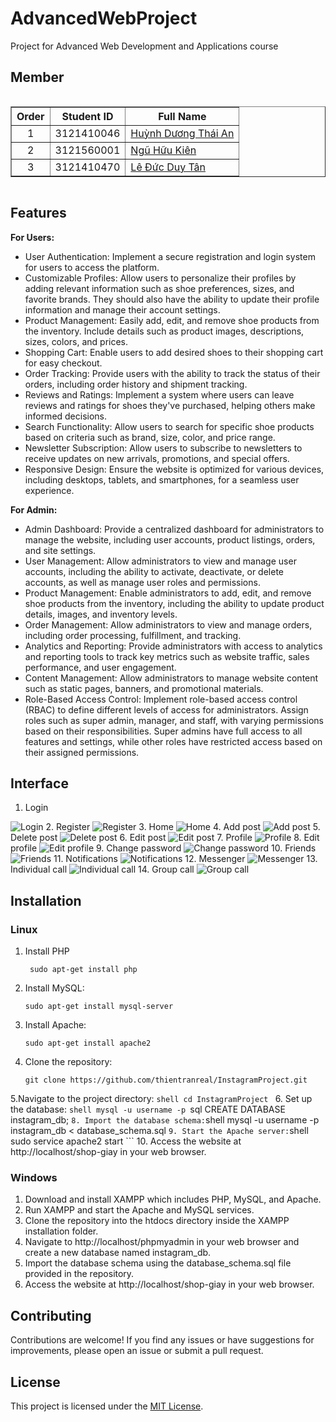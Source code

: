 # AdvancedWebProject
Project for Advanced Web Development and Applications course
## Member
<div style="display: flex; justify-content: center;">
    <table border="1">
        <thead>
            <tr>
                <th style="text-align: center;">Order</th>
                <th style="text-align: center;">Student ID</th>
                <th style="text-align: center;">Full Name</th>
            </tr>
        </thead>
        <tbody>
            <tr>
                <td style="text-align: center;">1</td>
                <td style="text-align: center;">3121410046</td>
                <td><a href="https://an-hdt.github.io/AnHDT_portfolio/">Huỳnh Dương Thái An</a></td>
            </tr>
            <tr>
                <td style="text-align: center;">2</td>
                <td style="text-align: center;">3121560001</td>
                <td><a href="https://huukienit.github.io/HuuKien-Portfolio/">Ngũ Hữu Kiên</a></td>
            </tr>
            <tr>
                <td style="text-align: center;">3</td>
                <td style="text-align: center;">3121410470</td>
                <td><a href="https://thientranreal.github.io/thien-portfolio/">Lê Đức Duy Tân</a></td>
            </tr>
        </tbody>
    </table>   
</div>

## Features
**For Users:**
- User Authentication: Implement a secure registration and login system for users to access the platform.
- Customizable Profiles: Allow users to personalize their profiles by adding relevant information such as shoe preferences, sizes, and favorite brands. They should also have the ability to update their profile information and manage their account settings.
- Product Management: Easily add, edit, and remove shoe products from the inventory. Include details such as product images, descriptions, sizes, colors, and prices.
- Shopping Cart: Enable users to add desired shoes to their shopping cart for easy checkout.
- Order Tracking: Provide users with the ability to track the status of their orders, including order history and shipment tracking.
- Reviews and Ratings: Implement a system where users can leave reviews and ratings for shoes they've purchased, helping others make informed decisions.
- Search Functionality: Allow users to search for specific shoe products based on criteria such as brand, size, color, and price range.
- Newsletter Subscription: Allow users to subscribe to newsletters to receive updates on new arrivals, promotions, and special offers.
- Responsive Design: Ensure the website is optimized for various devices, including desktops, tablets, and smartphones, for a seamless user experience.

**For Admin:**
- Admin Dashboard: Provide a centralized dashboard for administrators to manage the website, including user accounts, product listings, orders, and site settings.
- User Management: Allow administrators to view and manage user accounts, including the ability to activate, deactivate, or delete accounts, as well as manage user roles and permissions.
- Product Management: Enable administrators to add, edit, and remove shoe products from the inventory, including the ability to update product details, images, and inventory levels.
- Order Management: Allow administrators to view and manage orders, including order processing, fulfillment, and tracking.
- Analytics and Reporting: Provide administrators with access to analytics and reporting tools to track key metrics such as website traffic, sales performance, and user engagement.
- Content Management: Allow administrators to manage website content such as static pages, banners, and promotional materials.
- Role-Based Access Control: Implement role-based access control (RBAC) to define different levels of access for administrators. Assign roles such as super admin, manager, and staff, with varying permissions based on their responsibilities. Super admins have full access to all features and settings, while other roles have restricted access based on their assigned permissions.
## Interface

1. Login
<img src="apps/static/image/READMEIMG/login.png" alt="Login">
2. Register
<img src="apps/static/image/READMEIMG/register.png" alt="Register">
3. Home
<img src="apps/static/image/READMEIMG/home.png" alt="Home">
4. Add post
<img src="apps/static/image/READMEIMG/createPost.png" alt="Add post">
5. Delete post 
<img src="apps/static/image/READMEIMG/deletePost.png" alt="Delete post">
6. Edit post
<img src="apps/static/image/READMEIMG/editPost.png" alt="Edit post">
7. Profile
<img src="apps/static/image/READMEIMG/profile.png" alt="Profile">
8. Edit profile 
<img src="apps/static/image/READMEIMG/editProfile.png" alt="Edit profile">
9. Change password
<img src="apps/static/image/READMEIMG/changePassword.png" alt="Change password">
10. Friends
<img src="apps/static/image/READMEIMG/friend.png" alt="Friends">
11. Notifications
<img src="apps/static/image/READMEIMG" alt="Notifications">
12. Messenger
<img src="apps/static/image/READMEIMG" alt="Messenger">
13. Individual call
<img src="apps/static/image/READMEIMG" alt="Individual call">
14. Group call
<img src="apps/static/image/READMEIMG" alt="Group call"> 

## Installation

### Linux
1. Install PHP
   ```shell
    sudo apt-get install php 
   ```
2. Install MySQL:
    ```shell
    sudo apt-get install mysql-server
    ```
3. Install Apache:
   ```shell
   sudo apt-get install apache2
   ```
4. Clone the repository:
    ```shell
    git clone https://github.com/thientranreal/InstagramProject.git
5.Navigate to the project directory:
    ```shell
    cd InstagramProject
    ```
6. Set up the database:
    ```shell
    mysql -u username -p
    ```sql
    CREATE DATABASE instagram_db;
    ```
8. Import the database schema:
    ```shell
    mysql -u username -p instagram_db < database_schema.sql
    ```
9. Start the Apache server:
    ```shell
    sudo service apache2 start
    ```
10. Access the website at http://localhost/shop-giay in your web browser.

### Windows
1. Download and install XAMPP which includes PHP, MySQL, and Apache.
2. Run XAMPP and start the Apache and MySQL services.
3. Clone the repository into the htdocs directory inside the XAMPP installation folder.
4. Navigate to http://localhost/phpmyadmin in your web browser and create a new database named instagram_db.
5. Import the database schema using the database_schema.sql file provided in the repository.
6. Access the website at http://localhost/shop-giay in your web browser.

## Contributing
Contributions are welcome! If you find any issues or have suggestions for improvements, please open an issue or submit a pull request.

## License
This project is licensed under the [MIT License](LICENSE).
